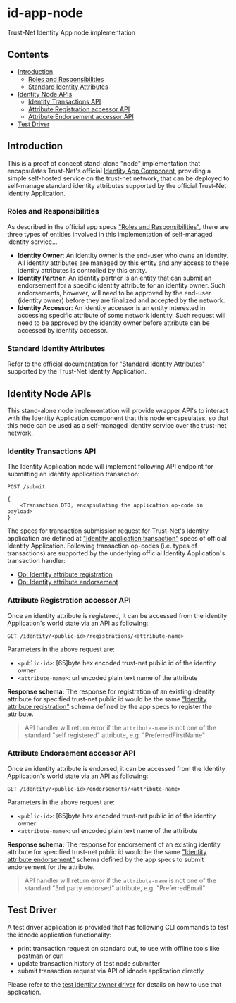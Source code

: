 # id-app-node
Trust-Net Identity App node implementation

## Contents
* [Introduction](#Introduction)
  * [Roles and Responsibilities](#Roles-and-Responsibilities)
  * [Standard Identity Attributes](#Standard-Identity-Attributes)
* [Identity Node APIs](#Identity-Node-APIs)
  * [Identity Transactions API](#Identity-Transactions-API)
  * [Attribute Registration accessor API](#Attribute-Registration-accessor-API)
  * [Attribute Endorsement accessor API](#Attribute-Endorsement-accessor-API)
* [Test Driver](#Test-Driver)

## Introduction
This is a proof of concept stand-alone "node" implementation that encapsulates Trust-Net's official [Identity App Component](./id-app-specs.md#id-app-specs), providing a simple self-hosted service on the trust-net network, that can be deployed to self-manage standard identity attributes supported by the official Trust-Net Identity Application.

### Roles and Responsibilities
As described in the official app specs ["Roles and Responsibilities"](./id-app-specs.md#Roles-and-Responsibilities), there are three types of entities involved in this implementation of self-managed identity service...
* **Identity Owner**: An identity owner is the end-user who owns an Identity. All identity attributes are managed by this entity and any access to these identity attributes is controlled by this entity.
* **Identity Partner**: An identity partner is an entity that can submit an endorsement for a specific identity attribute for an identity owner. Such endorsements, however, will need to be approved by the end-user (identity owner) before they are finalized and accepted by the network.
* **Identity Accessor**: An identity accessor is an entity interested in accessing specific attribute of some network identity. Such request will need to be approved by the identity owner before attribute can be accessed by identity accessor.

### Standard Identity Attributes
Refer to the official documentation for ["Standard Identity Attributes"](./id-app-specs.md#Standard-Identity-Attributes) supported by the Trust-Net Identity Application.

## Identity Node APIs
This stand-alone node implementation will provide wrapper API's to interact with the Identity Application component that this node encapsulates, so that this node can be used as a self-managed identity service over the trust-net network.

### Identity Transactions API

The Identity Application node will implement following API endpoint for submitting an identity application transaction:

```
POST /submit

{
    <Transaction DTO, encapsulating the application op-code in payload>
}
```
The specs for transaction submission request for Trust-Net's Identity application are defined at ["Identity application transaction"](./id-app-specs.md#Identity-App-Transactions) specs of official Identity Application. Following transaction op-codes (i.e. types of transactions) are supported by the underlying official Identity Application's transaction handler:
* [Op: Identity attribute registration](./id-app-specs.md#op-identity-attribute-registration)
* [Op: Identity attribute endorsement](./id-app-specs.md#op-identity-attribute-endorsement)

### Attribute Registration accessor API
Once an identity attribute is registered, it can be accessed from the Identity Application's world state via an API as following:
```
GET /identity/<public-id>/registrations/<attribute-name>
```
Parameters in the above request are:
* `<public-id>`: [65]byte hex encoded trust-net public id of the identity owner
* `<attribute-name>`: url encoded plain text name of the attribute

**Response schema:** The response for registration of an existing identity attribute for specified trust-net public id would be the same ["Identity attribute registration"](./id-app-specs.md#Identity-attribute-registration) schema defined by the app specs to register the attribute.

> API handler will return error if the `attribute-name` is not one of the standard "self registered" attribute, e.g. "PreferredFirstName"

### Attribute Endorsement accessor API
Once an identity attribute is endorsed, it can be accessed from the Identity Application's world state via an API as following:

```
GET /identity/<public-id>/endorsements/<attribute-name>
```
Parameters in the above request are:
* `<public-id>`: [65]byte hex encoded trust-net public id of the identity owner
* `<attribute-name>`: url encoded plain text name of the attribute

**Response schema:** The response for endorsement of an existing identity attribute for specified trust-net public id would be the same ["Identity attribute endorsement"](./id-app-specs.md#Identity-attribute-endorsement) schema defined by the app specs to submit endorsement for the attribute.

> API handler will return error if the `attribute-name` is not one of the standard "3rd party endorsed" attribute, e.g. "PreferredEmail"

## Test Driver
A test driver application is provided that has following CLI commands to test the idnode application functionality:

* print transaction request on standard out, to use with offline tools like postman or curl
* update transaction history of test node submitter
* submit transaction request via API of idnode application directly

Please refer to the [test identity owner driver](./driver_id_owner.md#test-idnode-owner) for details on how to use that application.
